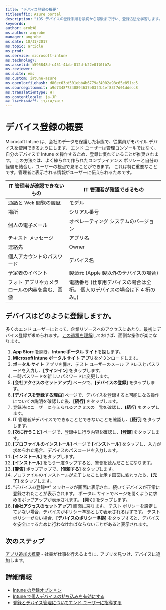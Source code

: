 ```yaml
---
title: "デバイス登録の概要"
titlesuffix: Azure portal
description: "iOS デバイスの登録手順を最初から最後まで行い、登録方法を学習します。"
keywords: 
author: arob98
ms.author: angrobe
manager: angrobe
ms.date: 10/31/2017
ms.topic: article
ms.prod: 
ms.service: microsoft-intune
ms.technology: 
ms.assetid: b595848d-c451-43ab-812d-b22e0170fb7a
ms.reviewer: 
ms.suite: ems
ms.custom: intune-azure
ms.openlocfilehash: d80ec63cd501ebb4b6779a54002a98c65e851cc5
ms.sourcegitcommit: a9d734877340894637e03f4b4ef83f7d01ddedc8
ms.translationtype: HT
ms.contentlocale: ja-JP
ms.lasthandoff: 12/19/2017
---
```

# <a name="get-started-enrolling-devices"></a>デバイス登録の概要

Microsoft Intune は、会社のデータを保護した状態で、従業員がモバイル デバイスを使用できるようにします。 エンド ユーザーは管理コンソールではなく、自分のデバイスで Intune を操作するため、登録に慣れていることが推奨されます。 この方法では、よく練られて作られたコンプライアンス ポリシーと自分の経験を結合し、ユーザーの視点で見ることができます。 これは特に重要なことです。管理者に表示される情報がユーザーに伝えられるためです。

| IT 管理者が確認できないもの | IT 管理者が確認できるもの |
|---|---|
| 通話と Web 閲覧の履歴 | モデル |
| 場所 | シリアル番号 |
| 個人の電子メール | オペレーティング システムのバージョン |
| テキスト メッセージ | アプリ名 |
| 連絡先 | Owner |
| 個人アカウントのパスワード | デバイス名 |
| 予定表のイベント | 製造元 (Apple 製以外のデバイスの場合) |
| フォト アプリやカメラ ロールの内容を含む、画像 | 電話番号 (仕事用デバイスの場合は全桁。 個人のデバイスの場合は下 4 桁のみ。) |

## <a name="how-do-i-enroll-a-device"></a>デバイスはどのように登録しますか。

多くのエンド ユーザーにとって、企業リソースへのアクセスにあたり、最初にデバイス登録が求められます。 [この過程を理解](end-user-educate.md)しておけば、面倒な操作が楽になります。

1. **App Store** を開き、**Intune ポータル サイト**を探します。
2. **Microsoft Intune ポータル サイト アプリ**をダウンロードします。
3. **ポータル サイト** アプリを開き、テスト ユーザーのメール アドレスとパスワードを入力し、**[サインイン]** をタップします。
4. 一時パスワードを新しいパスワードに変更します。
5. **[会社アクセスのセットアップ]** ページで、**[デバイスの登録]** をタップします。
6. **[デバイスを登録する理由]** ページで、デバイスを登録すると可能になる操作についての説明を確認した後、**[続行]** をタップします。
7. 登録時にユーザーに与えられるアクセスの一覧を確認し、**[続行]** をタップします。
8. IT 管理者がデバイスでできることとできないことを確認し、**[続行]** をタップします。
9. **[次に行うこと]** ページで、登録中に行う内容を確認し、**[登録]** をタップします。
10. **[プロファイルのインストール]** ページで **[インストール]** をタップし、入力が求められた場合、デバイスのパスコードを入力します。
11. **[インストール]** をタップします。
12. **[インストール]** をもう一度タップすると、警告を読んだことになります。
13. **[警告]** ポップアップで、**[信頼する]** をタップします。
14. プロファイルのインストールが完了したことを示す画面に変わったら、**[完了]** をタップします。
15. “デバイスの登録中” メッセージが画面に表示され、続いてデバイスが正常に登録されたことが表示されます。 ポータル サイトでページを開くように求めるポップアップが表示されます。 **[開く]** をタップします。
16. **[会社アクセスのセットアップ]** 画面に戻ります。 テスト ポリシーを設定していない場合、デバイスがポリシー準拠として表示されるはずです。 テスト ポリシーがない場合、**[デバイスのポリシー準拠]** をタップすると、デバイスを安全にするために行わなければならないことがあると表示されます。

## <a name="next-steps"></a>次のステップ

[アプリ追加の概要](get-started-apps.md) - 社員が仕事を行えるように、アプリを見つけ、デバイスに追加します。

## <a name="learn-more"></a>詳細情報

* [Intune の登録オプション](enrollment-options.md)
* [Intune で個人デバイスの持ち込みを有効にする](byod-enable.md)
* [登録とデバイス管理についてエンド ユーザーに指導する](end-user-educate.md)
